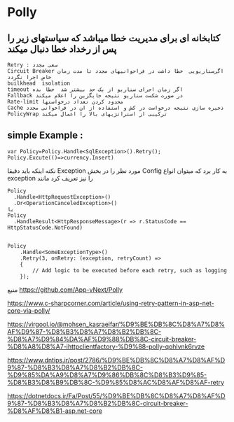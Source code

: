 # Polly

## کتابخانه ای برای مدیریت خطا میباشد که سیاستهای زیر را پس از رخداد خطا دنبال میکند      
    Retry : سعی مجدد 
    Circuit Breaker اگرسناریویی  خطا داشت در فراحوانیهای مجدد تا مدت زمان خاص اجرا نگردد 
    builkhead  isolation
    timeout اگر زمان اجرای سناریو از یک حد بیشتر شد  خطا بده
    Fallback در صورت شکست سناریو نتیجه جایگزین را اعلام میکند
    Rate-limit محدود کردن تعداد درخواستها
    Cache ذخیره سازی نتیجه درخواست در کش و استفاده از ان در فراخوانی مجدد
    PolicyWrap ترکیبی از استراتژیهای بالا را اعمال میکند

    
## simple Example :
    var Policy=Policy.Handle<SqlException>().Retry();
    Policy.Excute(()=>currency.Insert)
نکته اینکه باید دقیقا Exception مورد نظر را در بخش Config به کار برد  که میتوان انواع exception  را نیز تعریف کرد مانند   

    Policy
      .Handle<HttpRequestException>()
      .Or<OperationCanceledException>()
    یا
    Policy
      .HandleResult<HttpResponseMessage>(r => r.StatusCode == HttpStatusCode.NotFound)
    
    
    Policy
        .Handle<SomeExceptionType>()
        .Retry(3, onRetry: (exception, retryCount) =>
        {
            // Add logic to be executed before each retry, such as logging
        });


منبع 
https://github.com/App-vNext/Polly

https://www.c-sharpcorner.com/article/using-retry-pattern-in-asp-net-core-via-polly/

https://virgool.io/@mohsen_kasraeifar/%D9%BE%DB%8C%D8%A7%D8%AF%D9%87-%D8%B3%D8%A7%D8%B2%DB%8C-%D8%A7%D9%84%DA%AF%D9%88%DB%8C-circuit-breaker-%D8%A8%D8%A7-ihttpclientfactory-%D9%88-polly-qohlvnk6rvze

https://www.dntips.ir/post/2786/%D9%BE%DB%8C%D8%A7%D8%AF%D9%87-%D8%B3%D8%A7%D8%B2%DB%8C-%D9%85%DA%A9%D8%A7%D9%86%DB%8C%D8%B3%D9%85-%D8%B3%D8%B9%DB%8C-%D9%85%D8%AC%D8%AF%D8%AF-retry

https://dotnetdocs.ir/Fa/Post/55/%D9%BE%DB%8C%D8%A7%D8%AF%D9%87-%D8%B3%D8%A7%D8%B2%DB%8C-circuit-breaker-%D8%AF%D8%B1-asp.net-core

